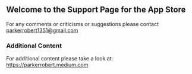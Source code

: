 ## Welcome to the Support Page for the App Store

For any comments or criticisms or suggestions please contact parkerrobert1351@gmail.com

### Additional Content 

For additional content please take a look at: https://parkerrobert.medium.com
